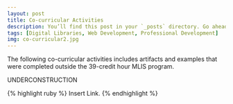 ```yaml
---
layout: post
title: Co-curricular Activities
description: You’ll find this post in your `_posts` directory. Go ahead and edit it and re-build the site to see your changes. # Add post description (optional)
tags: [Digital Libraries, Web Development, Professional Development]
img: co-curricular2.jpg
---
```

The following co-curricular activities includes artifacts and examples that were completed outside the 39-credit hour MLIS program. 

UNDERCONSTRUCTION


{% highlight ruby %}
Insert Link.
{% endhighlight %}

<!--Check out the [Jekyll docs][jekyll-docs] for more info on how to get the most out of Jekyll. File all bugs/feature requests at [Jekyll’s GitHub repo][jekyll-gh]. If you have questions, you can ask them on [Jekyll Talk][jekyll-talk].-->

[jekyll-docs]: https://jekyllrb.com/docs/home
[jekyll-gh]:   https://github.com/jekyll/jekyll
[jekyll-talk]: https://talk.jekyllrb.com/
